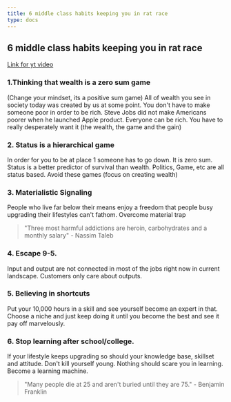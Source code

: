```yaml
---
title: 6 middle class habits keeping you in rat race
type: docs
---
```


## 6 middle class habits keeping you in rat race

[Link for yt video](https://www.youtube.com/watch?v=p3HHBQ-chN4)

### 1.Thinking that wealth is a zero sum game

(Change your mindset, its a positive sum game)
All of wealth you see in society today was created by us at some point. You don't have to make someone poor in order to be rich. Steve Jobs did not make Americans poorer when he launched Apple product. Everyone can be rich. You have to really desperately want it (the wealth, the game and the gain)

### 2. Status is a hierarchical game

In order for you to be at place 1 someone has to go down. It is zero sum. Status is a better predictor of survival than wealth. Politics, Game, etc are all status based. Avoid these games (focus on creating wealth)

### 3. Materialistic Signaling

People who live far below their means enjoy a freedom that people busy upgrading their lifestyles can't fathom. Overcome material trap

> "Three most harmful addictions are heroin, carbohydrates and a monthly salary" - Nassim Taleb

### 4. Escape 9-5.

Input and output are not connected in most of the jobs right now in current landscape. Customers only care about outputs.

### 5. Believing in shortcuts

Put your 10,000 hours in a skill and see yourself become an expert in that. Choose a niche and just keep doing it until you become the best and see it pay off marvelously.

### 6. Stop learning after school/college.

If your lifestyle keeps upgrading so should your knowledge base, skillset and attitude. Don't kill yourself young. Nothing should scare you in learning. Become a learning machine.

> "Many people die at 25 and aren't buried until they are 75." - Benjamin Franklin
